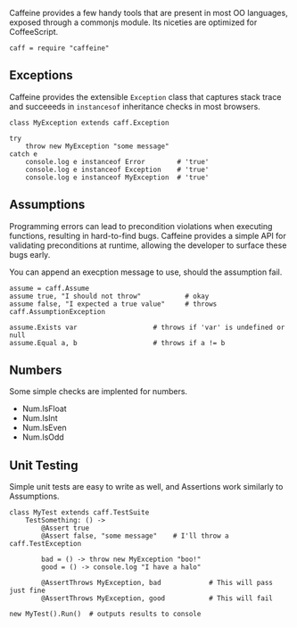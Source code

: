 
Caffeine provides a few handy tools that are present in most OO languages,
exposed through a commonjs module. Its niceties are optimized for CoffeeScript.

    caff = require "caffeine"

Exceptions
---
Caffeine provides the extensible `Exception` class that captures stack trace
and succeeeds in `instancesof` inheritance checks in most browsers.

    class MyException extends caff.Exception

    try
        throw new MyException "some message"
    catch e
        console.log e instanceof Error        # 'true'
        console.log e instanceof Exception    # 'true'
        console.log e instanceof MyException  # 'true'

Assumptions
---
Programming errors can lead to precondition violations when executing functions,
resulting in hard-to-find bugs. Caffeine provides a simple API for validating
preconditions at runtime, allowing the developer to surface these bugs early.

You can append an execption message to use, should the assumption fail.

    assume = caff.Assume
    assume true, "I should not throw"           # okay
    assume false, "I expected a true value"     # throws caff.AssumptionException

    assume.Exists var                   # throws if 'var' is undefined or null
    assume.Equal a, b                   # throws if a != b

Numbers
---
Some simple checks are implented for numbers.
 * Num.IsFloat
 * Num.IsInt
 * Num.IsEven
 * Num.IsOdd

Unit Testing
---
Simple unit tests are easy to write as well, and Assertions work similarly to
Assumptions.

    class MyTest extends caff.TestSuite
        TestSomething: () ->
            @Assert true
            @Assert false, "some message"    # I'll throw a caff.TestException

            bad = () -> throw new MyException "boo!"
            good = () -> console.log "I have a halo"

            @AssertThrows MyException, bad            # This will pass just fine
            @AssertThrows MyException, good           # This will fail

    new MyTest().Run()  # outputs results to console
